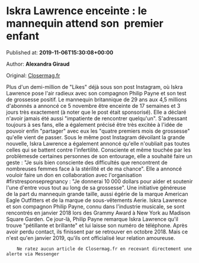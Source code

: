 
# Iskra Lawrence enceinte : le mannequin attend son  premier enfant

Published at: **2019-11-06T15:30:08+00:00**

Author: **Alexandra Giraud**

Original: [Closermag.fr](https://www.closermag.fr/people/iskra-lawrence-enceinte-le-mannequin-attend-son-premier-enfant-1045605)

Plus d'un demi-million de "Likes" déjà sous son post Instagram, où Iskra Lawrence pose l'air radieux avec son compagnon Philip Payne et son test de grossesse positif. Le mannequin britannique de 29 ans aux 4,5 millions d'abonnés a annoncé ce 5 novembre être enceinte de 17 semaines et 3 jours très exactement (à noter que le post était sponsorisé). Elle a déclaré n'avoir jamais été aussi "impatiente de rencontrer quelqu'un". S'adressant toujours à ses fans, elle a également précisé être très excitée à l'idée de pouvoir enfin "partager" avec eux les "quatre premiers mois de grossesse" qu'elle vient de passer.
Sous le même post Instagram dévoilant la grande nouvelle, Iskra Lawrence a également annoncé qu'elle n'oubliait pas toutes celles qui se battent contre l'infertilité. Consciente et même touchée par les problèmesde certaines personnes de son entourage, elle a souhaité faire un geste : "Je suis bien consciente des difficultés que rencontrent de nombreuses femmes face à la stérilité et de ma chance". Elle a annoncé vouloir faire un don en collaboration avec l'organisation #firstresponsepregnancy : "Je donnerai 10 000 dollars pour aider et soutenir l'une d'entre vous tout au long de sa grossesse". Une initiative généreuse de la part du mannequin grande taille, aussi égérie de la marque American Eagle Outfitters et de la marque de sous-vêtements Aerie.
Iskra Lawrence et son compagnon Philip Payne, connu dans l'industrie musicale, se sont rencontrés en janvier 2018 lors des Grammy Award à New York au Madison Square Garden. Ce jour-là, Philip Payne remarque Iskra Lawrence qu'il trouve "pétillante et brillante" et lui laisse son numéro de téléphone. Après avoir perdu contact, ils finissent par se retrouver en octobre 2018. Mais ce n'est qu'en janvier 2019, qu'ils ont officialisé leur relation amoureuse.

        Ne ratez aucun article de Closermag.fr en recevant directement une alerte via Messenger
      
